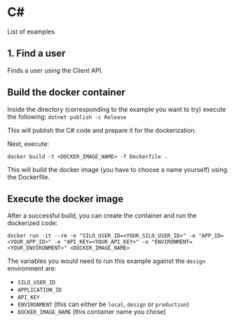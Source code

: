 # C#

List of examples

## 1. Find a user

Finds a user using the Client API.

## Build the docker container

Inside the directory (corresponding to the example you want to try) execute the following:
`dotnet publish -c Release`

This will publish the C# code and prepare it for the dockerization.

Next, execute:

`docker build -t <DOCKER_IMAGE_NAME> -f Dockerfile .`

This will build the docker image (you have to choose a name yourself) using the Dockerfile.

## Execute the docker image

After a successful build, you can create the container and run the dockerized code:

`docker run -it --rm -e "SILO_USER_ID=<YOUR_SILO_USER_ID>" -e "APP_ID=<YOUR_APP_ID>" -e "API_KEY=<YOUR_API_KEY>" -e "ENVIRONMENT=<YOUR_ENVIRONMENT>" <DOCKER_IMAGE_NAME>`

The variables you would need to run this example against the `design` environment are:
* `SILO_USER_ID`
* `APPLICATION_ID`
* `API_KEY`
* `ENVIRONMENT` (this can either be `local`, `design` or `production`)
* `DOCKER_IMAGE_NAME` (this container name you chose)
